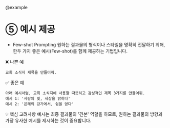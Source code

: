 @example

# ➄ 예시 제공

- Few-shot Prompting
  원하는 결과물의 형식이나 스타일을 명확히 전달하기 위해, 한두 가지 좋은 예시(Few-shot)를 함께 제공하는 기법입니다.

❌ 나쁜 예

```
교회 소식지 제목을 만들어줘.
```

✅ 좋은 예

```
아래 예시처럼, 교회 소식지에 사용할 따뜻하고 감성적인 제목 3가지를 만들어줘.
예시 1: '사랑의 빛, 세상을 밝히다'
예시 2: '은혜의 강가에서, 쉼을 얻다'
```

💡 핵심 고려사항
예시는 최종 결과물의 '견본' 역할을 하므로, 원하는 결과물의 방향과 가장 유사한 예시를 제시하는 것이 중요합니다.
